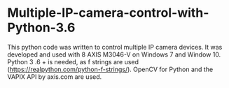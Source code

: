 # Multiple-IP-camera-control-with-Python-3.6
This python code was written to control multiple IP camera devices. It was developed and used with 8 AXIS M3046-V on Windows 7 and Window 10. Python 3 .6 + is needed, as f strings are used (https://realpython.com/python-f-strings/). OpenCV for Python and the VAPIX API by axis.com are used.
